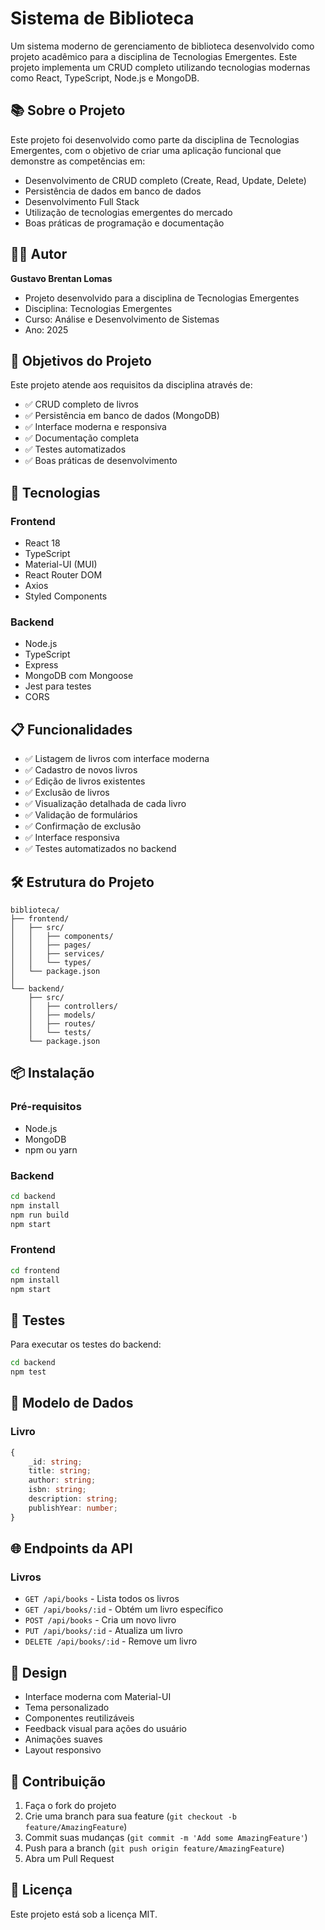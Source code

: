 # Sistema de Biblioteca

Um sistema moderno de gerenciamento de biblioteca desenvolvido como projeto acadêmico para a disciplina de Tecnologias Emergentes. Este projeto implementa um CRUD completo utilizando tecnologias modernas como React, TypeScript, Node.js e MongoDB.

## 📚 Sobre o Projeto

Este projeto foi desenvolvido como parte da disciplina de Tecnologias Emergentes, com o objetivo de criar uma aplicação funcional que demonstre as competências em:
- Desenvolvimento de CRUD completo (Create, Read, Update, Delete)
- Persistência de dados em banco de dados
- Desenvolvimento Full Stack
- Utilização de tecnologias emergentes do mercado
- Boas práticas de programação e documentação

## 👨‍💻 Autor

**Gustavo Brentan Lomas**
- Projeto desenvolvido para a disciplina de Tecnologias Emergentes
- Disciplina: Tecnologias Emergentes
- Curso: Análise e Desenvolvimento de Sistemas
- Ano: 2025

## 🎯 Objetivos do Projeto

Este projeto atende aos requisitos da disciplina através de:
- ✅ CRUD completo de livros
- ✅ Persistência em banco de dados (MongoDB)
- ✅ Interface moderna e responsiva
- ✅ Documentação completa
- ✅ Testes automatizados
- ✅ Boas práticas de desenvolvimento

## 🚀 Tecnologias

### Frontend
- React 18
- TypeScript
- Material-UI (MUI)
- React Router DOM
- Axios
- Styled Components

### Backend
- Node.js
- TypeScript
- Express
- MongoDB com Mongoose
- Jest para testes
- CORS

## 📋 Funcionalidades

- ✅ Listagem de livros com interface moderna
- ✅ Cadastro de novos livros
- ✅ Edição de livros existentes
- ✅ Exclusão de livros
- ✅ Visualização detalhada de cada livro
- ✅ Validação de formulários
- ✅ Confirmação de exclusão
- ✅ Interface responsiva
- ✅ Testes automatizados no backend

## 🛠️ Estrutura do Projeto

```
biblioteca/
├── frontend/
│   ├── src/
│   │   ├── components/
│   │   ├── pages/
│   │   ├── services/
│   │   └── types/
│   └── package.json
│
└── backend/
    ├── src/
    │   ├── controllers/
    │   ├── models/
    │   ├── routes/
    │   └── tests/
    └── package.json
```

## 📦 Instalação

### Pré-requisitos
- Node.js
- MongoDB
- npm ou yarn

### Backend
```bash
cd backend
npm install
npm run build
npm start
```

### Frontend
```bash
cd frontend
npm install
npm start
```

## 🧪 Testes

Para executar os testes do backend:
```bash
cd backend
npm test
```

## 📝 Modelo de Dados

### Livro
```typescript
{
    _id: string;
    title: string;
    author: string;
    isbn: string;
    description: string;
    publishYear: number;
}
```

## 🌐 Endpoints da API

### Livros
- `GET /api/books` - Lista todos os livros
- `GET /api/books/:id` - Obtém um livro específico
- `POST /api/books` - Cria um novo livro
- `PUT /api/books/:id` - Atualiza um livro
- `DELETE /api/books/:id` - Remove um livro

## 🎨 Design

- Interface moderna com Material-UI
- Tema personalizado
- Componentes reutilizáveis
- Feedback visual para ações do usuário
- Animações suaves
- Layout responsivo

## 👥 Contribuição

1. Faça o fork do projeto
2. Crie uma branch para sua feature (`git checkout -b feature/AmazingFeature`)
3. Commit suas mudanças (`git commit -m 'Add some AmazingFeature'`)
4. Push para a branch (`git push origin feature/AmazingFeature`)
5. Abra um Pull Request

## 📄 Licença

Este projeto está sob a licença MIT. 